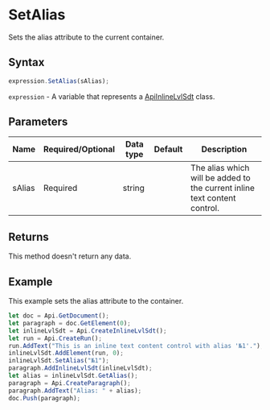 # SetAlias

Sets the alias attribute to the current container.

## Syntax

```javascript
expression.SetAlias(sAlias);
```

`expression` - A variable that represents a [ApiInlineLvlSdt](../ApiInlineLvlSdt.md) class.

## Parameters

| **Name** | **Required/Optional** | **Data type** | **Default** | **Description** |
| ------------- | ------------- | ------------- | ------------- | ------------- |
| sAlias | Required | string |  | The alias which will be added to the current inline text content control. |

## Returns

This method doesn't return any data.

## Example

This example sets the alias attribute to the container.

```javascript
let doc = Api.GetDocument();
let paragraph = doc.GetElement(0);
let inlineLvlSdt = Api.CreateInlineLvlSdt();
let run = Api.CreateRun();
run.AddText("This is an inline text content control with alias '№1'.");
inlineLvlSdt.AddElement(run, 0);
inlineLvlSdt.SetAlias("№1");
paragraph.AddInlineLvlSdt(inlineLvlSdt);
let alias = inlineLvlSdt.GetAlias();
paragraph = Api.CreateParagraph();
paragraph.AddText("Alias: " + alias);
doc.Push(paragraph);
```
